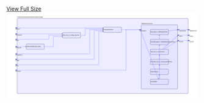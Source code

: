 [View Full Size](https://raw.githubusercontent.com/mingfang/terraform-k8s-modules/master/modules/modules/prometheus/alertmanager/diagram.svg?sanitize=true)<img src="diagram.svg"/>
